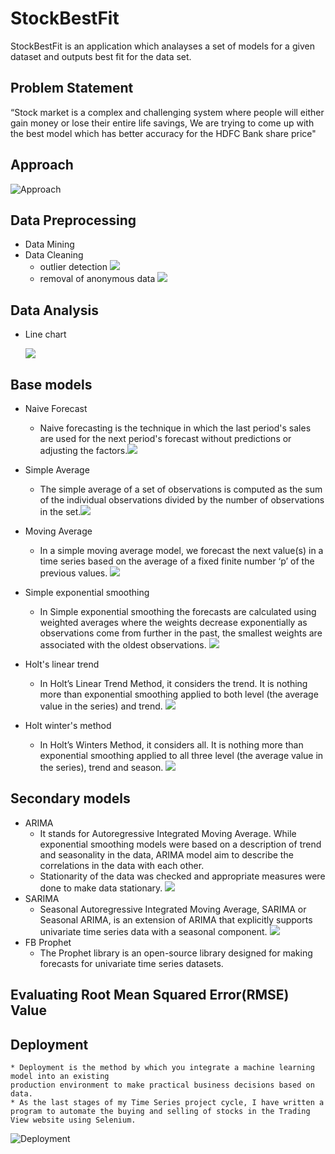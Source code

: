 # StockBestFit
StockBestFit is an application which analayses a set of models for a given dataset and outputs best fit for the data set.

## Problem Statement
“Stock market is a complex and challenging system where people will 
either gain money or lose their entire life savings, We are trying to come 
up with the best model which has better accuracy for the HDFC Bank 
share price"

## Approach
![Approach](images/ApproachDiagram.jpg)

## Data Preprocessing

* Data Mining
* Data Cleaning
    * outlier detection
    ![](images/outlier.jpg)
    * removal of anonymous data
    ![](images/Anamoly1.jpg)

## Data Analysis

* Line chart

  ![](images/output.png)

## Base models

* Naive Forecast
     * Naive forecasting is the technique in which the last period's sales are used for the next period's forecast without predictions or adjusting the factors.![](images/Naive.jpg)

* Simple Average
     * The simple average of a set of observations is computed as the sum of the individual observations divided by the number of observations in the set.![](images/Simple%20average.jpg)

* Moving Average
     * In a simple moving average model, we forecast the next value(s) in a time series based on the average of a fixed finite number ‘p’ of the previous values.
     ![](images/Moving%20average.jpg) 
* Simple exponential smoothing
     * In Simple exponential smoothing the forecasts are calculated using weighted averages where the weights decrease exponentially as observations come from further in the past, the smallest weights are associated with the oldest observations.
     ![](images/simple%20exponential%20smoothing.jpg)
* Holt's linear trend
    * In Holt’s Linear Trend Method, it considers the trend. It is nothing more than exponential 
    smoothing applied to both level (the average value in the series) and trend.
    ![](images/Holts%20linear%20trend.jpg)
* Holt winter's method
    * In Holt’s Winters Method, it considers all. It is nothing more than exponential smoothing 
    applied to all three level (the average value in the series), trend and season.
    ![](images/Holt%20winters%20trend.jpg)

## Secondary models


* ARIMA
    * It stands for Autoregressive Integrated Moving Average. While exponential smoothing models were based on a description of trend and seasonality in the data, ARIMA model aim to describe the correlations in the data with each other.
    * Stationarity of the data was checked and appropriate measures were done to make data stationary.
    ![](images/ARIMA.jpg)
* SARIMA
    * Seasonal Autoregressive Integrated Moving Average, SARIMA or Seasonal ARIMA, is an 
    extension of ARIMA that explicitly supports univariate time series data with a seasonal 
    component.
    ![](images/Sarima.jpg)
* FB Prophet
    * The Prophet library is an open-source library designed for making forecasts for univariate 
    time series datasets.

## Evaluating Root Mean Squared Error(RMSE) Value

## Deployment
    * Deployment is the method by which you integrate a machine learning model into an existing 
    production environment to make practical business decisions based on data.
    * As the last stages of my Time Series project cycle, I have written a program to automate the buying and selling of stocks in the Trading View website using Selenium.
![Deployment](images/Deployment.jpg)